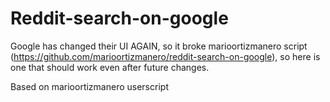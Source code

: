 # Reddit-search-on-google
Google has changed their UI AGAIN, so it broke marioortizmanero script (https://github.com/marioortizmanero/reddit-search-on-google), so here is one that should work even after future changes.

Based on marioortizmanero userscript
